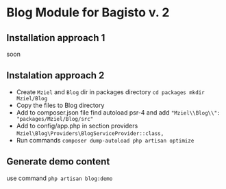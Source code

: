 # Blog Module for Bagisto v. 2

## Installation approach 1
soon

## Instalation approach 2
- Create ``Mziel`` and ``Blog`` dir in packages directory 
``cd packages
mkdir Mziel/Blog ``
- Copy the files to Blog directory
- Add to composer.json file find autoload psr-4 and add
`` "Mziel\\Blog\\": "packages/Mziel/Blog/src" ``
- Add to config/app.php in section providers 
``Mziel\Blog\Providers\BlogServiceProvider::class, ``
- Run commands
``composer dump-autoload
php artisan optimize ``

## Generate demo content
use command ``php artisan blog:demo``
